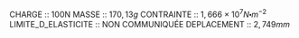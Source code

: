 CHARGE :: 100N
MASSE :: $170,13g$
CONTRAINTE :: $1,666\times 10^{7}N\centerdot m^{-2}$ 
LIMITE_D_ELASTICITE :: NON COMMUNIQUÉE 
DEPLACEMENT :: $2,749mm$ 